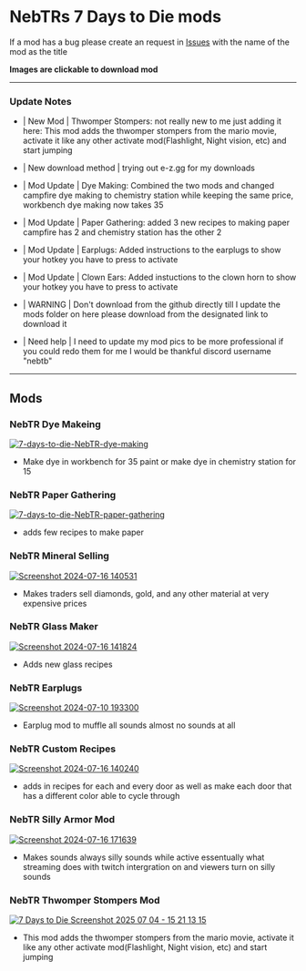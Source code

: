 # NebTRs 7 Days to Die mods
If a mod has a bug please create an request in [Issues](https://github.com/NebTR/Nebs_7_Days_To_Die_Mods/issues) with the name of the mod as the title

**Images are clickable to download mod**

<hr>

### Update Notes
- | New Mod | Thwomper Stompers: not really new to me just adding it here: This mod adds the thwomper stompers from the mario movie, activate it like any other activate mod(Flashlight, Night vision, etc) and start jumping
- | New download method | trying out e-z.gg for my downloads
- | Mod Update | Dye Making: Combined the two mods and changed campfire dye making to chemistry station while keeping the same price, workbench dye making now takes 35
- | Mod Update | Paper Gathering: added 3 new recipes to making paper campfire has 2 and chemistry station has the other 2
- | Mod Update | Earplugs: Added instructions to the earplugs to show your hotkey you have to press to activate
- | Mod Update | Clown Ears: Added instuctions to the clown horn to show your hotkey you have to press to activate

- | WARNING | Don't download from the github directly till I update the mods folder on here please download from the designated link to download it
- | Need help | I need to update my mod pics to be more professional if you could redo them for me I would be thankful discord username "nebtb" 

<hr>

## Mods

### NebTR Dye Makeing
[![7-days-to-die-NebTR-dye-making](https://github.com/user-attachments/assets/21c64efe-94e9-4872-a476-c3054d4d28c2)](https://nebtr.is-a-furry.online/🐇/1ed9saty.zip)
- Make dye in workbench for 35 paint or make dye in chemistry station for 15

### NebTR Paper Gathering
[![7-days-to-die-NebTR-paper-gathering](https://github.com/user-attachments/assets/931903b6-8a4d-465c-9ec5-a1c473a00dbf)](https://nebtr.is-a-furry.online/🐇/j4gutekd.zip)
- adds few recipes to make paper

### NebTR Mineral Selling
[![Screenshot 2024-07-16 140531](https://github.com/user-attachments/assets/eadcf1cd-8284-4cf4-bb72-5ab985637a41)](https://nebtr.is-a-furry.online/🐇/upvyvmys.zip)
- Makes traders sell diamonds, gold, and any other material at very expensive prices

### NebTR Glass Maker
[![Screenshot 2024-07-16 141824](https://github.com/user-attachments/assets/59684a17-ce4f-475a-9a44-6f56f34cfffd)](https://nebtr.is-a-furry.online/🐇/h5s89oh2.zip)
- Adds new glass recipes

### NebTR Earplugs
[![Screenshot 2024-07-10 193300](https://github.com/user-attachments/assets/79f279bb-0b11-4c98-b3b6-c5b5077cebc0)](https://nebtr.is-a-furry.online/🐇/nkahqtvy.zip)
- Earplug mod to muffle all sounds almost no sounds at all

### NebTR Custom Recipes
[![Screenshot 2024-07-16 140240](https://github.com/user-attachments/assets/075feb5e-717a-4911-917e-1d497f5c3d17)](https://nebtr.is-a-furry.online/🐇/ap0easu4.zip)
- adds in recipes for each and every door as well as make each door that has a different color able to cycle through

### NebTR Silly Armor Mod
[![Screenshot 2024-07-16 171639](https://github.com/user-attachments/assets/f62a0eda-f093-4252-9ef0-d9293645c8a0)](https://nebtr.is-a-furry.online/🐇/xl94c6wu.zip)
- Makes sounds always silly sounds while active essentually what streaming does with twitch intergration on and viewers turn on silly sounds

### NebTR Thwomper Stompers Mod
[![7 Days to Die Screenshot 2025 07 04 - 15 21 13 15](https://github.com/user-attachments/assets/f69660a6-6d13-4d2c-876d-52f605e2d6c2)](https://nebtr.is-a-furry.online/🐇/9eng4zq9.zip)
- This mod adds the thwomper stompers from the mario movie, activate it like any other activate mod(Flashlight, Night vision, etc) and start jumping

